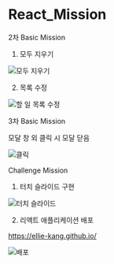 # React_Mission
2차 
Basic Mission 

1. 모두 지우기 

![모두 지우기](https://user-images.githubusercontent.com/88216930/157231245-7259f39b-c271-4568-94e9-c7fb7762c1ae.PNG)

2. 목록 수정

![할 일 목록 수정](https://user-images.githubusercontent.com/88216930/157231889-02862f6c-4adc-4abc-8316-25236c9d7cfd.PNG)

3차 
Basic Mission 

모달 창 외 클릭 시 모달 닫음

![클릭](https://user-images.githubusercontent.com/88216930/159475451-1d417bc7-e6ca-458c-9689-80bcd2b1ea44.gif)

Challenge Mission

1. 터치 슬라이드 구현

![터치 슬라이드](https://user-images.githubusercontent.com/88216930/159509692-7c29637b-109f-4689-a1b8-8adac16cb71d.gif)

2. 리액트 애플리케이션 배포

https://ellie-kang.github.io/

![배포](https://user-images.githubusercontent.com/88216930/159477708-67e0246e-4cc9-4800-928a-b293c1f8e4ab.PNG)
